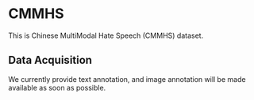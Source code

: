 # CMMHS
This is Chinese MultiModal Hate Speech (CMMHS) dataset.

## Data Acquisition 
We currently provide text annotation, and image annotation will be made available as soon as possible.
